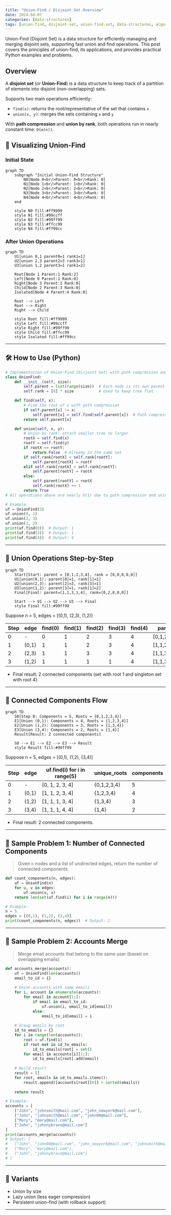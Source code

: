 ```yaml
---
title: "Union-Find / Disjoint Set Overview"
date: 2024-04-07
categories: [data-structures]
tags: [union-find, disjoint-set, union-find-set, data-structures, algorithms, python, coding-interview, leetcode, tutorial, guide, programming, connected-components, kruskal, minimum-spanning-tree, cycle-detection, problem-solving, big-o, time-complexity, path-compression, union-by-rank, dynamic-connectivity]
---
```


Union-Find (Disjoint Set) is a data structure for efficiently managing and merging disjoint sets, supporting fast union and find operations. This post covers the principles of union-find, its applications, and provides practical Python examples and problems.

## Overview

A **disjoint set** (or **Union-Find**) is a data structure to keep track of a partition of elements into disjoint (non-overlapping) sets.

Supports two main operations efficiently:

- `find(x)`: returns the root/representative of the set that contains `x`
- `union(x, y)`: merges the sets containing `x` and `y`

With **path compression** and **union by rank**, both operations run in nearly constant time: `O(α(n))`.

## 🧩 Visualizing Union-Find

### Initial State

```mermaid
graph TD
    subgraph "Initial Union-Find Structure"
        N0[Node 0<br/>Parent: 0<br/>Rank: 0]
        N1[Node 1<br/>Parent: 1<br/>Rank: 0]
        N2[Node 2<br/>Parent: 2<br/>Rank: 0]
        N3[Node 3<br/>Parent: 3<br/>Rank: 0]
        N4[Node 4<br/>Parent: 4<br/>Rank: 0]
    end
    
    style N0 fill:#ff9999
    style N1 fill:#99ccff
    style N2 fill:#99ff99
    style N3 fill:#ffcc99
    style N4 fill:#ff99cc
```

### After Union Operations

```mermaid
graph TD
    U1[union 0,1 parent0=1 rank1=1]
    U2[union 2,3 parent2=3 rank3=1]
    U3[union 1,2 parent3=1 rank1=2]
    
    Root[Node 1 Parent:1 Rank:2]
    Left[Node 0 Parent:1 Rank:0]
    Right[Node 3 Parent:1 Rank:0]
    Child[Node 2 Parent:3 Rank:0]
    Isolated[Node 4 Parent:4 Rank:0]
    
    Root --> Left
    Root --> Right
    Right --> Child
    
    style Root fill:#ff9999
    style Left fill:#99ccff
    style Right fill:#99ff99
    style Child fill:#ffcc99
    style Isolated fill:#ff99cc
```

---

## 🛠️ How to Use (Python)

```python
# Implementation of Union-Find (Disjoint Set) with path compression and union by rank
class UnionFind:
    def __init__(self, size):
        self.parent = list(range(size))  # Each node is its own parent initially
        self.rank = [0] * size           # Used to keep tree flat

    def find(self, x):
        # Find the root of x with path compression
        if self.parent[x] != x:
            self.parent[x] = self.find(self.parent[x])  # Path compression
        return self.parent[x]

    def union(self, x, y):
        # Union by rank: attach smaller tree to larger
        rootX = self.find(x)
        rootY = self.find(y)
        if rootX == rootY:
            return False  # Already in the same set
        if self.rank[rootX] < self.rank[rootY]:
            self.parent[rootX] = rootY
        elif self.rank[rootX] > self.rank[rootY]:
            self.parent[rootY] = rootX
        else:
            self.parent[rootY] = rootX
            self.rank[rootX] += 1
        return True
# All operations above are nearly O(1) due to path compression and union by rank

# Example:
uf = UnionFind(5)
uf.union(0, 1)
uf.union(2, 3)
uf.union(1, 2)
print(uf.find(0))  # Output: 1
print(uf.find(3))  # Output: 1
print(uf.find(4))  # Output: 4
```

---

## 🧩 Union Operations Step-by-Step

```mermaid
graph TD
    Start[Start: parent = [0,1,2,3,4], rank = [0,0,0,0,0]]
    U1[union(0,1): parent[0]=1, rank[1]=1]
    U2[union(2,3): parent[2]=3, rank[3]=1]
    U3[union(1,2): parent[3]=1, rank[1]=2]
    Final[Final: parent=[1,1,3,1,4], rank=[0,2,0,0,0]]

    Start --> U1 --> U2 --> U3 --> Final
    style Final fill:#99ff99
```

Suppose n = 5, edges = [(0,1), (2,3), (1,2)]

| Step | edge | find(0) | find(1) | find(2) | find(3) | find(4) | parent | rank |
|------|------|---------|---------|---------|---------|---------|--------|------|
| 0    | -    | 0       | 1       | 2       | 3       | 4       | [0,1,2,3,4] | [0,0,0,0,0] |
| 1    | (0,1)| 1       | 1       | 2       | 3       | 4       | [1,1,2,3,4] | [0,1,0,0,0] |
| 2    | (2,3)| 1       | 1       | 3       | 3       | 4       | [1,1,3,3,4] | [0,1,0,1,0] |
| 3    | (1,2)| 1       | 1       | 1       | 1       | 4       | [1,1,3,1,4] | [0,2,0,0,0] |

- Final result: 2 connected components (set with root 1 and singleton set with root 4).

---

## 🧩 Connected Components Flow

```mermaid
graph TD
    S0[Step 0: Components = 5, Roots = {0,1,2,3,4}]
    E1[Union (0,1): Components = 4, Roots = {1,2,3,4}]
    E2[Union (1,2): Components = 3, Roots = {1,3,4}]
    E3[Union (3,4): Components = 2, Roots = {1,4}]
    Result[Result: 2 connected components]

    S0 --> E1 --> E2 --> E3 --> Result
    style Result fill:#99ff99
```

Suppose n = 5, edges = [(0,1), (1,2), (3,4)]

| Step | edge | uf.find(i) for i in range(5) | unique_roots | components |
|------|------|------------------------------|--------------|------------|
| 0    | -    | [0, 1, 2, 3, 4]            | {0,1,2,3,4} | 5          |
| 1    | (0,1)| [1, 1, 2, 3, 4]            | {1,2,3,4}   | 4          |
| 2    | (1,2)| [1, 1, 1, 3, 4]            | {1,3,4}     | 3          |
| 3    | (3,4)| [1, 1, 1, 4, 4]            | {1,4}       | 2          |

- Final result: 2 connected components.

---

## 📘 Sample Problem 1: Number of Connected Components

> Given `n` nodes and a list of undirected edges, return the number of connected components.

```python
def count_components(n, edges):
    uf = UnionFind(n)
    for u, v in edges:
        uf.union(u, v)
    return len(set(uf.find(i) for i in range(n)))

# Example:
n = 5
edges = [(0,1), (1,2), (3,4)]
print(count_components(n, edges))  # Output: 2
```

---

## 📘 Sample Problem 2: Accounts Merge

> Merge email accounts that belong to the same user (based on overlapping emails).

```python
def accounts_merge(accounts):
    uf = UnionFind(len(accounts))
    email_to_id = {}
    
    # Union accounts with same emails
    for i, account in enumerate(accounts):
        for email in account[1:]:
            if email in email_to_id:
                uf.union(i, email_to_id[email])
            else:
                email_to_id[email] = i
    
    # Group emails by root
    id_to_emails = {}
    for i in range(len(accounts)):
        root = uf.find(i)
        if root not in id_to_emails:
            id_to_emails[root] = set()
        for email in accounts[i][1:]:
            id_to_emails[root].add(email)
    
    # Build result
    result = []
    for root, emails in id_to_emails.items():
        result.append([accounts[root][0]] + sorted(emails))
    
    return result

# Example:
accounts = [
    ["John", "johnsmith@mail.com", "john_newyork@mail.com"],
    ["John", "johnsmith@mail.com", "john00@mail.com"],
    ["Mary", "mary@mail.com"],
    ["John", "johnnybravo@mail.com"]
]
print(accounts_merge(accounts))
# Output: [
#   ["John", "john00@mail.com", "john_newyork@mail.com", "johnsmith@mail.com"],
#   ["Mary", "mary@mail.com"],
#   ["John", "johnnybravo@mail.com"]
# ]
```

---

## 🔁 Variants

- Union by size
- Lazy union (less eager compression)
- Persistent union-find (with rollback support)

---

